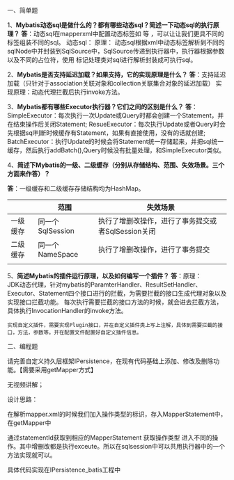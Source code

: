 一、简单题

1、**Mybatis动态sql是做什么的？都有哪些动态sql？简述一下动态sql的执行原理？**
**答**：动态sql在mapperxml中配置动态标签如<if/> <where/>等 ，可以让让我们更具不同的标签组装不同的sql。
	动态sql：<sql></sql>
			<if></if>
			<where></where>
			<foreach></foreach>
			<trim></trim>
			<bind></bin>
			<choose></choose>
			<include></include>
			<set></set>
	原理：
			动态sql根据xml中动态标签解析到不同的sqlNode中并封装到SqlSource中，SqlSource传递到执行器中，执行器根据参数以及不同的占位符，使用
			标记处理类对sql进行解析封装成可执行sql。

2、**Mybatis是否支持延迟加载？如果支持，它的实现原理是什么？**
**答**：支持延迟加载（只针对于association关联对象和collection关联集合对象的延迟加载）
 实现原理：动态代理拦截后执行invoke方法。

3、**Mybatis都有哪些Executor执行器？它们之间的区别是什么？**
**答**：SimpleExecutor：每次执行一次Update或Query时都会创建一个Statement，并在结束操作后关闭Statement;
    ResueExecutor：每次执行Update或者Query时会先根据sql判断时候缓存有Statement，如果有直接使用，没有的话就创建;
	BatchExecutor：执行Update的时候会将Statement统一存储起来，并把sql统一缓存，然后执行addBatch(),Query时候没有批量处理，和SimpleExecutor类似。

4、**简述下Mybatis的一级、二级缓存（分别从存储结构、范围、失效场景。三个方面来作答）？**





**答**：一级缓存和二级缓存存储结构均为HashMap。
				                

|          | 范围             | 失效场景                                           |
| -------- | ---------------- | -------------------------------------------------- |
| 一级缓存 | 同一个SqlSession | 执行了增删改操作，进行了事务提交或者SqlSession关闭 |
| 二级缓存 | 同一个NameSpace  | 执行了增删改操作，进行了事务提交                   |
|          |                  |                                                    |

 	 

5、**简述Mybatis的插件运行原理，以及如何编写一个插件？**
**答**：原理：	
		JDK动态代理，针对mybatis的ParamterHandler、ResultSetHandler、Executor、Statement四个接口进行的拦截，为需要拦截的接口生成代理对象以及实现接口拦截功能。
		每次执行需要拦截的接口方法的时候，就会进去拦截方法，具体执行InvocationHandler的invoke方法。

	实现自定义插件，需要实现Plugin接口，并在自定义插件类上写上注解，具体到需要拦截的接口，方法，参数等。并在配置文件配置好自定义插件信息。
二、编程题

请完善自定义持久层框架IPersistence，在现有代码基础上添加、修改及删除功能。【需要采用getMapper方式】





无视频讲解；



设计思路：



  在解析mapper.xml的时候我们加入操作类型的标识，存入MapperStatement中，在getMapper中

通过statementId获取到相应的MapperStatement  获取操作类型  进入不同的操作。其中增删改都是执行exceute。所以在sqlsession中可以共用执行器中的一个方法实现就可以。



具体代码实现在IPersistence_batis工程中

 